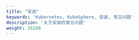 ```yaml
---
title: "安装"
keywords: 'Kubernetes, KubeSphere, 安装, 常见问题'
description: '关于安装的常见问题'
weight: 16100
---
```

